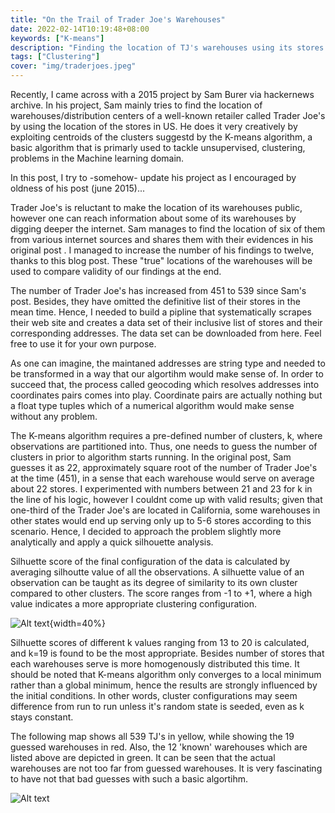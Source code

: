 ```yaml
---
title: "On the Trail of Trader Joe's Warehouses"
date: 2022-02-14T10:19:48+08:00
keywords: ["K-means"]
description: "Finding the location of TJ's warehouses using its stores by the help go K-means clustering"
tags: ["Clustering"]
cover: "img/traderjoes.jpeg"
---
```


Recently, I came across with a 2015 project by Sam Burer via hackernews archive. In his project, Sam mainly tries to find the location of warehouses/distribution centers of a well-known retailer called Trader Joe's by using the location of the stores in US. He does it very creatively by exploiting centroids of the clusters suggestd by the K-means algorithm, a basic algorithm that is primarly used to tackle unsupervised, clustering, problems in the Machine learning domain. 

In this post, I try to -somehow- update his project as I encouraged by oldness of his post (june 2015)...

Trader Joe's is reluctant to make the location of its warehouses public, however one can reach information about some of its warehouses by digging deeper the internet. Sam manages to find the location of six of them from various internet sources and shares them with their evidences in his original post .  I managed to increase the number of his findings to twelve, thanks to this blog post. These "true" locations of the warehouses will be used to compare validity of our findings at the end.

The number of Trader Joe's has increased from 451 to 539 since Sam's post. Besides, they have omitted the definitive list of their stores in the mean time. Hence, I needed to build a pipline that systematically scrapes their web site and creates a data set of their inclusive list of stores and their corresponding addresses. The data set can be downloaded from here. Feel free to use it for your own purpose.

As one can imagine, the maintaned addresses are string type and needed to be transformed in a way that our algortihm would make sense of. In order to succeed that, the process called geocoding which resolves addresses into coordinates pairs comes into play. Coordinate pairs are actually nothing but a float type tuples which of a numerical algorithm would make sense without any problem.

The K-means algorithm requires a pre-defined number of clusters, k, where observations are partitioned into. Thus, one needs to guess the number of clusters in prior to algorithm starts running. In the original post, Sam guesses it as 22, approximately square root of the number of Trader Joe's at the time (451), in a sense that each warehouse would serve on average about 22 stores. I experimented with numbers between 21 and 23 for k in the line of his logic, however I couldnt come up with valid results; given that one-third of the Trader Joe's are located in California, some warehouses in other states would end up serving only up to 5-6 stores according to this scenario. Hence, I decided to approach the problem slightly more analytically and apply a quick silhouette analysis.

Silhuette score of the final configuration of the data is calculated by averaging  silhoutte value of all the observations. A silhuette value of an observation can be taught as its degree of similarity to its own cluster compared to other clusters. The score ranges from -1 to +1, where a high value indicates a more appropriate clustering configuration.  


![Alt text](img/sit.png){width=40%}




Silhuette scores of different k values ranging from 13 to 20 is calculated, and k=19 is found to be the most appropriate.  Besides number of stores that each warehouses serve is more homogenously distributed this time. It should be noted that K-means algorithm only converges to a local minimum rather than a global minimum, hence the results are strongly influenced by the initial conditions. In other words, cluster configurations may seem difference from run to run unless it's random state is seeded, even as k stays constant.

The following map shows all 539 TJ's in yellow, while showing the  19 guessed warehouses in red. Also, the 12 'known' warehouses which are listed above are depicted in green. It can be seen that the actual warehouses are not too far from guessed warehouses. It is very fascinating to have not that bad guesses with such a basic algortihm.


![Alt text](img/tj.png)





